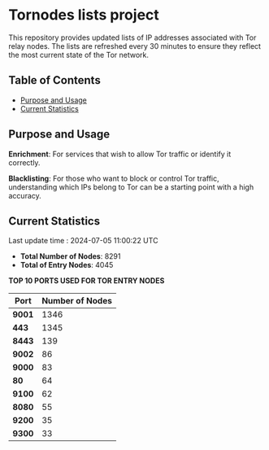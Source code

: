 # Tornodes lists project

This repository provides updated lists of IP addresses associated with Tor relay nodes. The lists are refreshed every 30 minutes to ensure they reflect the most current state of the Tor network.

## Table of Contents

- [Purpose and Usage](#purpose-and-usage)
- [Current Statistics](#current-statistics)


## Purpose and Usage

**Enrichment**: For services that wish to allow Tor traffic or identify it correctly.

**Blacklisting**: For those who want to block or control Tor traffic, understanding which IPs belong to Tor can be a starting point with a high accuracy.

## Current Statistics

Last update time : 2024-07-05 11:00:22 UTC

- **Total Number of Nodes**: 8291
- **Total of Entry Nodes**: 4045

**TOP 10 PORTS USED FOR TOR ENTRY NODES**

| **Port** | **Number of Nodes** |
|------|-----------------|
| **9001**   | 1346  |
| **443**   | 1345  |
| **8443**   | 139  |
| **9002**   | 86  |
| **9000**   | 83  |
| **80**   | 64  |
| **9100**   | 62  |
| **8080**   | 55  |
| **9200**   | 35  |
| **9300**   | 33  |

